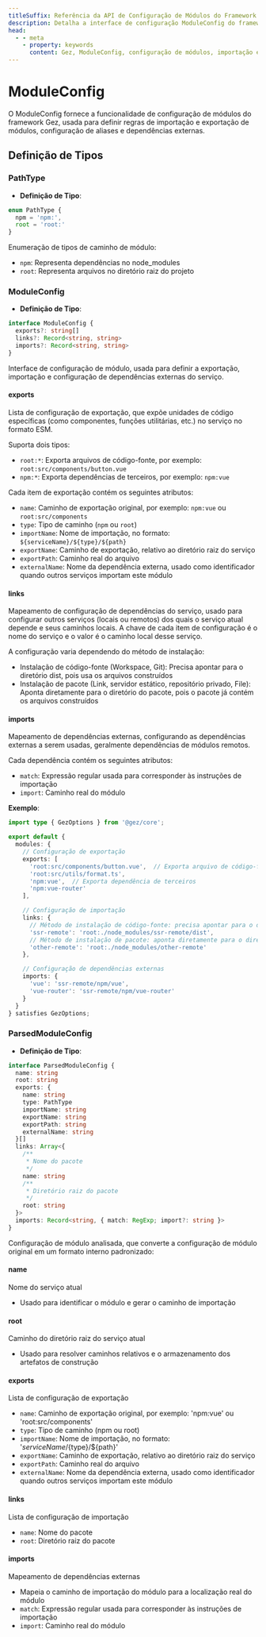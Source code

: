 ```yaml
---
titleSuffix: Referência da API de Configuração de Módulos do Framework Gez
description: Detalha a interface de configuração ModuleConfig do framework Gez, incluindo regras de importação e exportação de módulos, configuração de aliases e gerenciamento de dependências externas, ajudando os desenvolvedores a entender profundamente o sistema modular do framework.
head:
  - - meta
    - property: keywords
      content: Gez, ModuleConfig, configuração de módulos, importação e exportação de módulos, dependências externas, configuração de aliases, gerenciamento de dependências, framework de aplicações web
---
```


# ModuleConfig

O ModuleConfig fornece a funcionalidade de configuração de módulos do framework Gez, usada para definir regras de importação e exportação de módulos, configuração de aliases e dependências externas.

## Definição de Tipos

### PathType

- **Definição de Tipo**:
```ts
enum PathType {
  npm = 'npm:', 
  root = 'root:'
}
```

Enumeração de tipos de caminho de módulo:
- `npm`: Representa dependências no node_modules
- `root`: Representa arquivos no diretório raiz do projeto

### ModuleConfig

- **Definição de Tipo**:
```ts
interface ModuleConfig {
  exports?: string[]
  links?: Record<string, string>
  imports?: Record<string, string>
}
```

Interface de configuração de módulo, usada para definir a exportação, importação e configuração de dependências externas do serviço.

#### exports

Lista de configuração de exportação, que expõe unidades de código específicas (como componentes, funções utilitárias, etc.) no serviço no formato ESM.

Suporta dois tipos:
- `root:*`: Exporta arquivos de código-fonte, por exemplo: `root:src/components/button.vue`
- `npm:*`: Exporta dependências de terceiros, por exemplo: `npm:vue`

Cada item de exportação contém os seguintes atributos:
- `name`: Caminho de exportação original, por exemplo: `npm:vue` ou `root:src/components`
- `type`: Tipo de caminho (`npm` ou `root`)
- `importName`: Nome de importação, no formato: `${serviceName}/${type}/${path}`
- `exportName`: Caminho de exportação, relativo ao diretório raiz do serviço
- `exportPath`: Caminho real do arquivo
- `externalName`: Nome da dependência externa, usado como identificador quando outros serviços importam este módulo

#### links

Mapeamento de configuração de dependências do serviço, usado para configurar outros serviços (locais ou remotos) dos quais o serviço atual depende e seus caminhos locais. A chave de cada item de configuração é o nome do serviço e o valor é o caminho local desse serviço.

A configuração varia dependendo do método de instalação:
- Instalação de código-fonte (Workspace, Git): Precisa apontar para o diretório dist, pois usa os arquivos construídos
- Instalação de pacote (Link, servidor estático, repositório privado, File): Aponta diretamente para o diretório do pacote, pois o pacote já contém os arquivos construídos

#### imports

Mapeamento de dependências externas, configurando as dependências externas a serem usadas, geralmente dependências de módulos remotos.

Cada dependência contém os seguintes atributos:
- `match`: Expressão regular usada para corresponder às instruções de importação
- `import`: Caminho real do módulo

**Exemplo**:
```ts title="entry.node.ts"
import type { GezOptions } from '@gez/core';

export default {
  modules: {
    // Configuração de exportação
    exports: [
      'root:src/components/button.vue',  // Exporta arquivo de código-fonte
      'root:src/utils/format.ts',
      'npm:vue',  // Exporta dependência de terceiros
      'npm:vue-router'
    ],

    // Configuração de importação
    links: {
      // Método de instalação de código-fonte: precisa apontar para o diretório dist
      'ssr-remote': 'root:./node_modules/ssr-remote/dist',
      // Método de instalação de pacote: aponta diretamente para o diretório do pacote
      'other-remote': 'root:./node_modules/other-remote'
    },

    // Configuração de dependências externas
    imports: {
      'vue': 'ssr-remote/npm/vue',
      'vue-router': 'ssr-remote/npm/vue-router'
    }
  }
} satisfies GezOptions;
```

### ParsedModuleConfig

- **Definição de Tipo**:
```ts
interface ParsedModuleConfig {
  name: string
  root: string
  exports: {
    name: string
    type: PathType
    importName: string
    exportName: string
    exportPath: string
    externalName: string
  }[]
  links: Array<{
    /**
     * Nome do pacote
     */
    name: string
    /**
     * Diretório raiz do pacote
     */
    root: string
  }>
  imports: Record<string, { match: RegExp; import?: string }>
}
```

Configuração de módulo analisada, que converte a configuração de módulo original em um formato interno padronizado:

#### name
Nome do serviço atual
- Usado para identificar o módulo e gerar o caminho de importação

#### root
Caminho do diretório raiz do serviço atual
- Usado para resolver caminhos relativos e o armazenamento dos artefatos de construção

#### exports
Lista de configuração de exportação
- `name`: Caminho de exportação original, por exemplo: 'npm:vue' ou 'root:src/components'
- `type`: Tipo de caminho (npm ou root)
- `importName`: Nome de importação, no formato: '${serviceName}/${type}/${path}'
- `exportName`: Caminho de exportação, relativo ao diretório raiz do serviço
- `exportPath`: Caminho real do arquivo
- `externalName`: Nome da dependência externa, usado como identificador quando outros serviços importam este módulo

#### links
Lista de configuração de importação
- `name`: Nome do pacote
- `root`: Diretório raiz do pacote

#### imports
Mapeamento de dependências externas
- Mapeia o caminho de importação do módulo para a localização real do módulo
- `match`: Expressão regular usada para corresponder às instruções de importação
- `import`: Caminho real do módulo
```